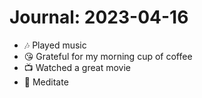 # Journal: 2023-04-16

* 🎶 Played music
* 😘 Grateful for my morning cup of coffee
* 📺 Watched a great movie
* 🧘 Meditate


